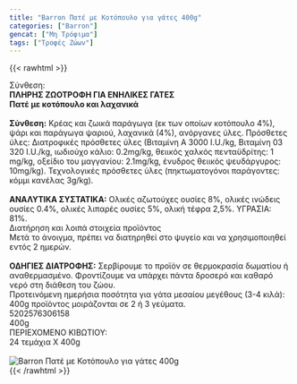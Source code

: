 ```yaml
---
title: "Barron Πατέ με Κοτόπουλο για γάτες 400g"
categories: ["Barron"]
gencat: ["Μη Τρόφιμα"]
tags: ["Τροφές Ζώων"]
---
```

{{< rawhtml >}}

<div class="sload39"><div class="product"><div id="sistatika">Σύνθεση:</div><div class="alltext"><strong>ΠΛΗΡΗΣ ΖΩΟΤΡΟΦΗ ΓΙΑ ΕΝΗΛΙΚΕΣ ΓΑΤΕΣ</strong><br><strong>Πατέ με κοτόπουλο και λαχανικά</strong><br><br><b>Σύνθεση:</b> Κρέας και ζωικά παράγωγα (εκ των οποίων κοτόπουλο 4%), ψάρι και παράγωγα ψαριού, λαχανικά (4%), ανόργανες ύλες. Πρόσθετες ύλες: Διατροφικές πρόσθετες ύλες (Βιταμίνη Α 3000 I.U./kg, Βιταμίνη 03 320 I.U./kg, ιωδιούχο κάλιο: 0.2mg/kg, θειικός χαλκός πενταϋδρίτης: 1 mg/kg, οξείδιο του μαγγανίου: 2.1mg/kg, ένυδρος θειικός ψευδάργυρος: 10mg/kg). Τεχνολογικές πρόσθετες ύλες (πηκτωματογόνοι παράγοντες: κόμμι κανέλας 3g/kg).<br><br><b>ΑΝΑΛΥΤΙΚΑ ΣΥΣΤΑΤΙΚΑ:</b> Ολικές αζωτούχες ουσίες 8%, ολικές ινώδεις ουσίες 0.4%, ολικές λιπαρές ουσίες 5%, ολική τέφρα 2,5%. ΥΓΡΑΣΙΑ: 81%.</div><div id="loipa">Διατήρηση και λοιπά στοιχεία προϊόντος</div><div class="alltext">Μετά το άνοιγμα, πρέπει να διατηρηθεί στο ψυγείο και να χρησιμοποιηθεί εντός 2 ημερών.<br><br><b>ΟΔΗΓΙΕΣ ΔΙΑΤΡΟΦΗΣ:</b> Σερβίρουμε το προϊόν σε θερμοκρασία δωματίου ή αναθερμασμένο. Φροντίζουμε να υπάρχει πάντα δροσερό και καθαρό νερό στη διάθεση του ζώου.<br>Προτεινόμενη ημερήσια ποσότητα για γάτα μεσαίου μεγέθους (3-4 κιλά): 400g προϊόντος μοιράζονται σε 2 ή 3 γεύματα.<br></div><div id="barcode"><div id="barimage1"></div><span id="bartext">5202576306158</span></div><div id="varos"><div id="varosimage1"></div><span id="varostext">400g</span></div><div id="kivotio">ΠΕΡΙΕΧΟΜΕΝΟ ΚΙΒΩΤΙΟΥ:<br>24 τεμάχια Χ 400g</div><br><div class="pimg"><img alt="Barron Πατέ με Κοτόπουλο για γάτες 400g" title="Barron Πατέ με Κοτόπουλο για γάτες 400g" src="/media/images/barron-pate-me-kotopoulo-gia-gates-400g.jpg"></div></div></div>
{{< /rawhtml >}}


